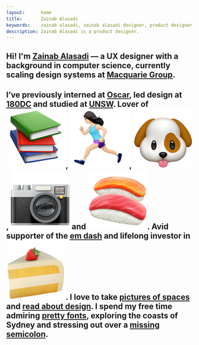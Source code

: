 ```yaml
---
layout:      home
title:       Zainab Alasadi
keywords:    zainab alasadi, zainab alasadi designer, product designer, sydney, computer science, designer unsw, zainab, ux, ux designer
description: Zainab Alasadi is a product designer. 
---
```



<section class="mt-4 mt-lg-6 w-80-s" markdown="1">
   <h1 class="type-big">Hi! I'm <a href="about">Zainab Alasadi</a> — a UX designer with a background in computer science, currently scaling design systems at <a href="https://www.macquarie.com/au/personal" target="_blank">Macquarie Group</a>.</h1>

   <h1 class="type-big">I’ve previously interned at <a href="https://www.sharewithoscar.com" target="_blank">Oscar</a>, led design at <a href="https://www.180dc.org" target="_blank">180DC</a> and studied at <a href="https://www.unsw.edu.au" target="_blank">UNSW</a>. Lover of <img class="emoji" src="assets/images/site/books.png">, <img class="emoji" src="assets/images/site/run.png">, <img class="emoji" src="assets/images/site/dog.png">, <img class="emoji" src="assets/images/site/camera.png"> and <img class="emoji" src="assets/images/site/sushi.png">. Avid supporter of the <a href="https://www.theatlantic.com/entertainment/archive/2012/10/singular-beauty-em-dash/322196/" target="_blank">em dash</a> and lifelong investor in <img class="emoji" src="assets/images/site/cake.png">. I love to take <a href="https://www.instagram.com/p/B0Dj45ZHetV/?utm_source=ig_web_button_share_sheet" target="_blank">pictures of spaces</a> and <a href="https://medium.com/@zainabalasadi" target="_blank">read about design</a>. I spend my free time admiring <a href="https://fontsinuse.com/" target="_blank">pretty fonts</a>, exploring the coasts of Sydney and stressing out over a <a href="https://www.instagram.com/stories/highlights/18054971740097220/?hl=en" target="_blank">missing semicolon</a>.</h1>
</section>